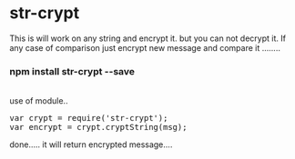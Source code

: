 # str-crypt
This is will work on any string and encrypt it. but you can not decrypt it.
If any case of comparison just encrypt new message and compare it ........<br />

<h3>npm install str-crypt --save</h3>
<br />
use of module..
<pre>
var crypt = require('str-crypt');
var encrypt = crypt.cryptString(msg);
</pre>
done.....
it will return encrypted message....

